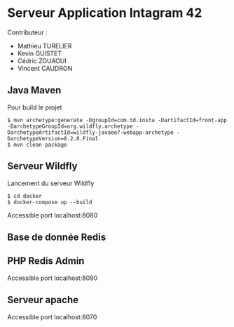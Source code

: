 # Serveur Application Intagram 42

Contributeur :
- Mathieu TURELIER
- Kevin GUISTET
- Cédric ZOUAOUI
- Vincent CAUDRON

## Java Maven

Pour build le projet
```
$ mvn archetype:generate -DgroupId=com.td.insta -DartifactId=front-app -DarchetypeGroupId=org.wildfly.archetype -DarchetypeArtifactId=wildfly-javaee7-webapp-archetype -DarchetypeVersion=8.2.0.Final
$ mvn clean package
```

## Serveur Wildfly

Lancement du serveur Wildfly
```
$ cd docker
$ docker-compose up --build
```

Accessible port localhost:8080

## Base de donnée Redis



## PHP Redis Admin

Accessible port localhost:8090

## Serveur apache

Accessible port localhost:8070